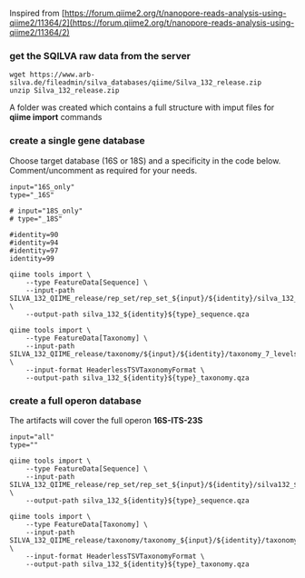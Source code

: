 Inspired from [https://forum.qiime2.org/t/nanopore-reads-analysis-using-qiime2/11364/2](https://forum.qiime2.org/t/nanopore-reads-analysis-using-qiime2/11364/2)

### get the SQILVA raw data from the server

```
wget https://www.arb-silva.de/fileadmin/silva_databases/qiime/Silva_132_release.zip
unzip Silva_132_release.zip
```

A folder was created which contains a full structure with imput files for **qiime import** commands

### create a single gene database

Choose target database (16S or 18S) and a specificity in the code below. Comment/uncomment as required for your needs.

```
input="16S_only"
type="_16S"

# input="18S_only"
# type="_18S"

#identity=90
#identity=94
#identity=97
identity=99

qiime tools import \
    --type FeatureData[Sequence] \
    --input-path SILVA_132_QIIME_release/rep_set/rep_set_${input}/${identity}/silva_132_${identity}${type}.fna \
    --output-path silva_132_${identity}${type}_sequence.qza

qiime tools import \
    --type FeatureData[Taxonomy] \
    --input-path  SILVA_132_QIIME_release/taxonomy/${input}/${identity}/taxonomy_7_levels.txt \
    --input-format HeaderlessTSVTaxonomyFormat \
    --output-path silva_132_${identity}${type}_taxonomy.qza
```

### create a full operon database

The artifacts will cover the full operon **16S-ITS-23S**

```
input="all"
type=""

qiime tools import \
    --type FeatureData[Sequence] \
    --input-path SILVA_132_QIIME_release/rep_set/rep_set_${input}/${identity}/silva132_${identity}${type}.fna \
    --output-path silva_132_${identity}${type}_sequence.qza

qiime tools import \
    --type FeatureData[Taxonomy] \
    --input-path  SILVA_132_QIIME_release/taxonomy/taxonomy_${input}/${identity}/taxonomy_7_levels.txt \
    --input-format HeaderlessTSVTaxonomyFormat \
    --output-path silva_132_${identity}${type}_taxonomy.qza
```
